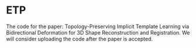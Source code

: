 # ETP
The code for the paper: Topology-Preserving Implicit Template Learning via Bidirectional Deformation for 3D Shape Reconstruction and Registration. We will consider uploading the code after the paper is accepted.
